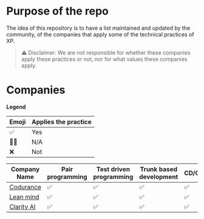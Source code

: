 # Purpose of the repo
The idea of this repository is to have a list maintained and updated by the community, of the companies that apply some of the technical practices of XP.

> ⚠️ Disclaimer: We are not responsible for whether these companies apply these practices or not, nor for what values these companies apply.

# Companies
**Legend**


| Emoji | Applies the practice  |
| -------- | -------- |
| ✅     | Yes     |
| 🤷‍♀️     | N/A     |
| ❌     | Not     |


| Company Name | Pair programming | Test driven programming | Trunk based development | CD/CI | Location |
| -------- | -------- | -------- | -------- | -------- | -------- |
| [Codurance](https://codurance.com/)     | ✅     | ✅     | ✅     | ✅     |  Remote     |
| [Lean mind](https://leanmind.es/)     | ✅     | ✅     | ✅     | ✅     |  Remote     |
| [Clarity AI](https://clarity.ai/)     | ✅     | ✅     | ✅     | ✅     |  Remote     |
